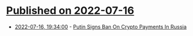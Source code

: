 # [Published on 2022-07-16](index.md)

* [2022-07-16, 19:34:00](https://news.slashdot.org/story/22/07/16/1826225/putin-signs-ban-on-crypto-payments-in-russia?utm_source=rss1.0mainlinkanon&utm_medium=feed) - [Putin Signs Ban On Crypto Payments In Russia](https://news.slashdot.org/story/22/07/16/1826225/putin-signs-ban-on-crypto-payments-in-russia?utm_source=rss1.0mainlinkanon&utm_medium=feed)
